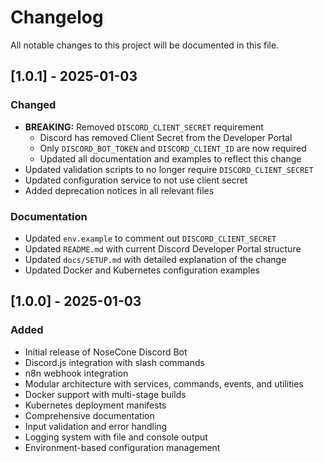 # Changelog

All notable changes to this project will be documented in this file.

## [1.0.1] - 2025-01-03

### Changed
- **BREAKING:** Removed `DISCORD_CLIENT_SECRET` requirement
  - Discord has removed Client Secret from the Developer Portal
  - Only `DISCORD_BOT_TOKEN` and `DISCORD_CLIENT_ID` are now required
  - Updated all documentation and examples to reflect this change
- Updated validation scripts to no longer require `DISCORD_CLIENT_SECRET`
- Updated configuration service to not use client secret
- Added deprecation notices in all relevant files

### Documentation
- Updated `env.example` to comment out `DISCORD_CLIENT_SECRET`
- Updated `README.md` with current Discord Developer Portal structure
- Updated `docs/SETUP.md` with detailed explanation of the change
- Updated Docker and Kubernetes configuration examples

## [1.0.0] - 2025-01-03

### Added
- Initial release of NoseCone Discord Bot
- Discord.js integration with slash commands
- n8n webhook integration
- Modular architecture with services, commands, events, and utilities
- Docker support with multi-stage builds
- Kubernetes deployment manifests
- Comprehensive documentation
- Input validation and error handling
- Logging system with file and console output
- Environment-based configuration management 